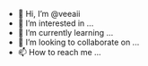 - 👋 Hi, I’m @veeaii
- 👀 I’m interested in ...
- 🌱 I’m currently learning ...
- 💞️ I’m looking to collaborate on ...
- 📫 How to reach me ...

<!---
veeaii/veeaii is a ✨ special ✨ repository because its `README.md` (this file) appears on your GitHub profile.
You can click the Preview link to take a look at your changes.
--->

